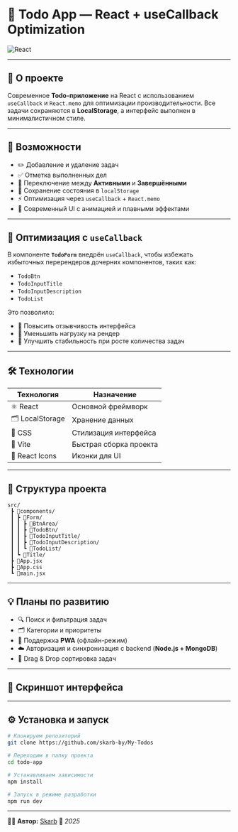 # 🧩 Todo App — React + useCallback Optimization

![React](https://img.shields.io/badge/React-18.0+-61dafb?logo=react&logoColor=white)

---

## 📝 О проекте

Современное **Todo-приложение** на React с использованием `useCallback` и `React.memo` для оптимизации производительности.
Все задачи сохраняются в **LocalStorage**, а интерфейс выполнен в минималистичном стиле.

---

## 🚀 Возможности

- ✏️ Добавление и удаление задач
- ✅ Отметка выполненных дел
- 🔄 Переключение между **Активными** и **Завершёнными**
- 💾 Сохранение состояния в `localStorage`
- ⚡ Оптимизация через `useCallback` + `React.memo`
- 🌈 Современный UI с анимацией и плавными эффектами

---

## 🧠 Оптимизация с `useCallback`

В компоненте **`TodoForm`** внедрён `useCallback`, чтобы избежать избыточных перерендеров дочерних компонентов, таких как:

- `TodoBtn`
- `TodoInputTitle`
- `TodoInputDescription`
- `TodoList`

Это позволило:

- 🔹 Повысить отзывчивость интерфейса
- 🔹 Уменьшить нагрузку на рендер
- 🔹 Улучшить стабильность при росте количества задач

---

## 🛠️ Технологии

| Технология      | Назначение             |
| --------------- | ---------------------- |
| ⚛️ React        | Основной фреймворк     |
| 🗂️ LocalStorage | Хранение данных        |
| 💅 CSS          | Стилизация интерфейса  |
| 🧱 Vite         | Быстрая сборка проекта |
| 🎨 React Icons  | Иконки для UI          |

---

## 📁 Структура проекта

```
src/
 ┣ 📂components/
 ┃ ┣ 📂Form/
 ┃ ┃ ┣ 📂BtnArea/
 ┃ ┃ ┣ 📂TodoBtn/
 ┃ ┃ ┣ 📂TodoInputTitle/
 ┃ ┃ ┣ 📂TodoInputDescription/
 ┃ ┃ ┗ 📂TodoList/
 ┃ ┗ 📂Title/
 ┣ 📜App.jsx
 ┣ 📜App.css
 ┗ 📜main.jsx
```

---

## 💡 Планы по развитию

- 🔍 Поиск и фильтрация задач
- 🗂️ Категории и приоритеты
- 📱 Поддержка **PWA** (офлайн-режим)
- ☁️ Авторизация и синхронизация с backend (**Node.js + MongoDB**)
- 🎯 Drag & Drop сортировка задач

---

## 📸 Скриншот интерфейса

---

## ⚙️ Установка и запуск

```bash
# Клонируем репозиторий
git clone https://github.com/skarb-by/My-Todos

# Переходим в папку проекта
cd todo-app

# Устанавливаем зависимости
npm install

# Запуск в режиме разработки
npm run dev
```

---

👨‍💻 **Автор:** [Skarb](https://github.com/skarb-by)
📅 _2025_
